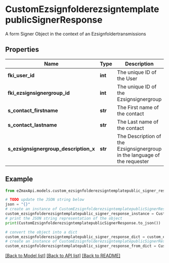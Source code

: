 # CustomEzsignfolderezsigntemplatepublicSignerResponse

A form Signer Object in the context of an Ezsignfoldertransmissions

## Properties

Name | Type | Description | Notes
------------ | ------------- | ------------- | -------------
**fki_user_id** | **int** | The unique ID of the User | [optional] 
**fki_ezsignsignergroup_id** | **int** | The unique ID of the Ezsignsignergroup | [optional] 
**s_contact_firstname** | **str** | The First name of the contact | [optional] 
**s_contact_lastname** | **str** | The Last name of the contact | [optional] 
**s_ezsignsignergroup_description_x** | **str** | The Description of the Ezsignsignergroup in the language of the requester | [optional] 

## Example

```python
from eZmaxApi.models.custom_ezsignfolderezsigntemplatepublic_signer_response import CustomEzsignfolderezsigntemplatepublicSignerResponse

# TODO update the JSON string below
json = "{}"
# create an instance of CustomEzsignfolderezsigntemplatepublicSignerResponse from a JSON string
custom_ezsignfolderezsigntemplatepublic_signer_response_instance = CustomEzsignfolderezsigntemplatepublicSignerResponse.from_json(json)
# print the JSON string representation of the object
print(CustomEzsignfolderezsigntemplatepublicSignerResponse.to_json())

# convert the object into a dict
custom_ezsignfolderezsigntemplatepublic_signer_response_dict = custom_ezsignfolderezsigntemplatepublic_signer_response_instance.to_dict()
# create an instance of CustomEzsignfolderezsigntemplatepublicSignerResponse from a dict
custom_ezsignfolderezsigntemplatepublic_signer_response_from_dict = CustomEzsignfolderezsigntemplatepublicSignerResponse.from_dict(custom_ezsignfolderezsigntemplatepublic_signer_response_dict)
```
[[Back to Model list]](../README.md#documentation-for-models) [[Back to API list]](../README.md#documentation-for-api-endpoints) [[Back to README]](../README.md)



